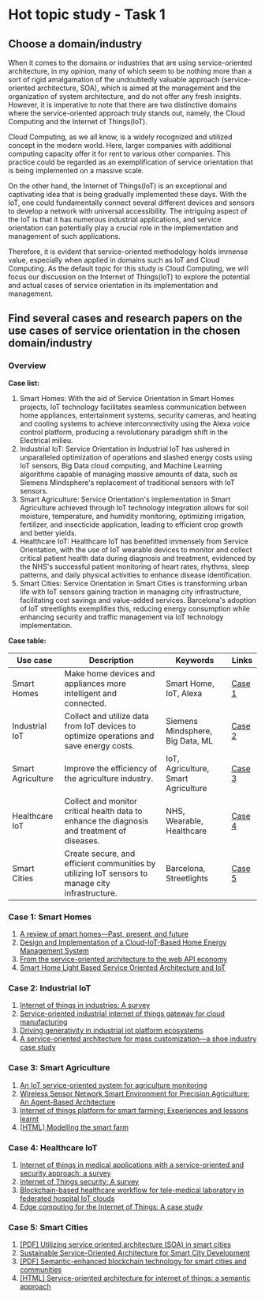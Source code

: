 # Hot topic study - Task 1

## Choose a domain/industry

When it comes to the domains or industries that are using service-oriented architecture, in my opinion, many of which seem to be nothing more than a sort of rigid amalgamation of the undoubtedly valuable approach (service-oriented architecture, SOA), which is aimed at the management and the organization of system architecture, and do not offer any fresh insights. However, it is imperative to note that there are two distinctive domains where the service-oriented approach truly stands out, namely, the Cloud Computing and the Internet of Things(IoT).

Cloud Computing, as we all know, is a widely recognized and utilized concept in the modern world. Here, larger companies with additional computing capacity offer it for rent to various other companies. This practice could be regarded as an exemplification of service orientation that is being implemented on a massive scale.

On the other hand, the Internet of Things(IoT) is an exceptional and captivating idea that is being gradually implemented these days. With the IoT, one could fundamentally connect several different devices and sensors to develop a network with universal accessibility. The intriguing aspect of the IoT is that it has numerous industrial applications, and service orientation can potentially play a crucial role in the implementation and management of such applications.

Therefore, it is evident that service-oriented methodology holds immense value, especially when applied in domains such as IoT and Cloud Computing. As the default topic for this study is Cloud Computing, we will focus our discussion on the Internet of Things(IoT) to explore the potential and actual cases of service orientation in its implementation and management.

## Find several cases and research papers on the use cases of service orientation in the chosen domain/industry

### Overview

**Case list:**

1. Smart Homes: With the aid of Service Orientation in Smart Homes projects, IoT technology facilitates seamless communication between home appliances, entertainment systems, security cameras, and heating and cooling systems to achieve interconnectivity using the Alexa voice control platform, producing a revolutionary paradigm shift in the Electrical milieu.
2. Industrial IoT: Service Orientation in Industrial IoT has ushered in unparalleled optimization of operations and slashed energy costs using IoT sensors, Big Data cloud computing, and Machine Learning algorithms capable of managing massive amounts of data, such as Siemens Mindsphere's replacement of traditional sensors with IoT sensors.
3. Smart Agriculture: Service Orientation's implementation in Smart Agriculture achieved through IoT technology integration allows for soil moisture, temperature, and humidity monitoring, optimizing irrigation, fertilizer, and insecticide application, leading to efficient crop growth and better yields.
4. Healthcare IoT: Healthcare IoT has benefitted immensely from Service Orientation, with the use of IoT wearable devices to monitor and collect critical patient health data during diagnosis and treatment, evidenced by the NHS's successful patient monitoring of heart rates, rhythms, sleep patterns, and daily physical activities to enhance disease identification.
5. Smart Cities: Service Orientation in Smart Cities is transforming urban life with IoT sensors gaining traction in managing city infrastructure, facilitating cost savings and value-added services. Barcelona's adoption of IoT streetlights exemplifies this, reducing energy consumption while enhancing security and traffic management via IoT technology implementation.

**Case table:**

| Use case          | Description                                                                                      | Keywords                            | Links                               |
| ----------------- | ------------------------------------------------------------------------------------------------ | ----------------------------------- | ----------------------------------- |
| Smart Homes       | Make home devices and appliances more intelligent and connected.                                 | Smart Home, IoT, Alexa              | [Case 1](#case-1-smart-homes)       |
| Industrial IoT    | Collect and utilize data from IoT devices to optimize operations and save energy costs.          | Siemens Mindsphere, Big Data, ML    | [Case 2](#case-2-industrial-iot)    |
| Smart Agriculture | Improve the efficiency of the agriculture industry.                                              | IoT, Agriculture, Smart Agriculture | [Case 3](#case-3-smart-agriculture) |
| Healthcare IoT    | Collect and monitor critical health data to enhance the diagnosis and treatment of diseases.     | NHS, Wearable, Healthcare           | [Case 4](#case-4-healthcare-iot)    |
| Smart Cities      | Create secure, and efficient communities by utilizing IoT sensors to manage city infrastructure. | Barcelona, Streetlights             | [Case 5](#case-5-smart-cities)      |

### Case 1: Smart Homes

<!-- > An example of using [GPT 3.5 with VITS + instruction shortcuts + smart home use case](https://b23.tv/lYND1rO)
>
> Reference: https://matemarschalko.medium.com/chatgpt-in-an-ios-shortcut-worlds-smartest-homekit-voice-assistant-9a33b780007a -->

1. [A review of smart homes—Past, present, and future](https://ieeexplore.ieee.org/abstract/document/6177682/)
2. [Design and Implementation of a Cloud-IoT-Based Home Energy Management System](https://www.mdpi.com/1424-8220/23/1/176)
3. [From the service-oriented architecture to the web API economy](https://ieeexplore.ieee.org/abstract/document/7529010/)
4. [Smart Home Light Based Service Oriented Architecture and IoT](https://iopscience.iop.org/article/10.1088/1742-6596/1845/1/012070/meta)

### Case 2: Industrial IoT

1. [Internet of things in industries: A survey](https://ieeexplore.ieee.org/abstract/document/6714496/)
2. [Service-oriented industrial internet of things gateway for cloud manufacturing](https://www.sciencedirect.com/science/article/pii/S0736584521001009)
3. [Driving generativity in industrial iot platform ecosystems](https://www.alexandria.unisg.ch/261078)
4. [A service-oriented architecture for mass customization—a shoe industry case study](https://ieeexplore.ieee.org/abstract/document/4077227/)

### Case 3: Smart Agriculture

1. [An IoT service-oriented system for agriculture monitoring](https://ieeexplore.ieee.org/abstract/document/7996640/)
2. [Wireless Sensor Network Smart Environment for Precision Agriculture: An Agent-Based Architecture](https://link.springer.com/chapter/10.1007/978-3-030-82193-7_37)
3. [Internet of things platform for smart farming: Experiences and lessons learnt](https://www.mdpi.com/164942)
4. [[HTML] Modelling the smart farm](https://www.sciencedirect.com/science/article/pii/S2214317316301287)

### Case 4: Healthcare IoT

1. [Internet of things in medical applications with a service-oriented and security approach: a survey](https://link.springer.com/article/10.1007/s12553-017-0180-8)
2. [Internet of Things security: A survey](https://www.sciencedirect.com/science/article/pii/S1084804517301455)
3. [Blockchain-based healthcare workflow for tele-medical laboratory in federated hospital IoT clouds](https://www.mdpi.com/706524)
4. [Edge computing for the Internet of Things: A case study](https://ieeexplore.ieee.org/abstract/document/8289317/)

### Case 5: Smart Cities

1. [[PDF] Utilizing service oriented architecture (SOA) in smart cities](https://www.researchgate.net/profile/Hazem-El-Bakry/publication/304578989_Utilizing_Service_Oriented_Architecture_SOA_in_Smart_Cities/links/5773df6108ae1b18a7de3a1b/Utilizing-Service-Oriented-Architecture-SOA-in-Smart-Cities.pdf)
2. [Sustainable Service-Oriented Architecture for Smart City Development](https://ieeexplore.ieee.org/abstract/document/9011877/)
3. [[PDF] Semantic-enhanced blockchain technology for smart cities and communities](https://sisinflab.poliba.it/publications/2017/RSICLGPD17/ruta_et_al_ICITIES2017.pdf)
4. [[HTML] Service-oriented architecture for internet of things: a semantic approach](https://www.sciencedirect.com/science/article/pii/S1319157821002755)
